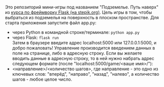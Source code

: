 Это репозиторий мини-игры под названием "Подземелье. Путь наверх" из [курса по фреймворку Flask (на stepik.org)](https://stepik.org/lesson/536750/step/2?unit=529973).
Цель игры в том, чтобы выбраться из подземелья на поверхность в плоском пространстве.
Для старта приложения запустите файл app.py:
- через Python в командной строке/терминале: ```python app.py```
- через Flask: ```flask run```
<br>Затем в браузере введите адрес localhost:5000 или 127.0.0.1:5000, и добро пожаловать!
Управление производится введением данных в поле на странице, либо в адресную строку. Если вы желаете вводить данные в адресную строку, то в ней нужно набрать адрес следующем формате (после "localhost:5000/game/<ваше имя>/"):
- <направление>/<количество шагов>,
    где направление - это одно из ключевых слов: "вперёд", "направо", "назад", "налево",
    а количество шагов - любое целое число.